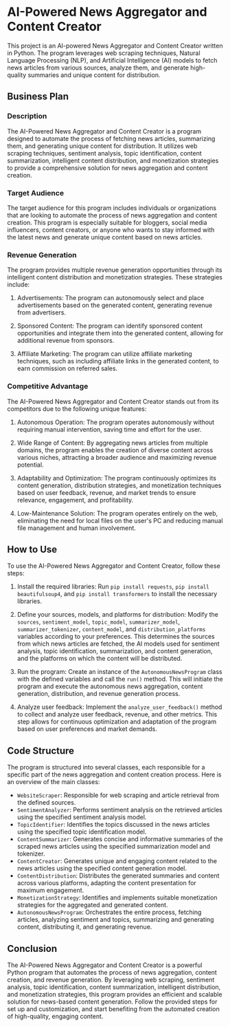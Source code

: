 # AI-Powered News Aggregator and Content Creator

This project is an AI-powered News Aggregator and Content Creator written in Python. The program leverages web scraping techniques, Natural Language Processing (NLP), and Artificial Intelligence (AI) models to fetch news articles from various sources, analyze them, and generate high-quality summaries and unique content for distribution.

## Business Plan

### Description

The AI-Powered News Aggregator and Content Creator is a program designed to automate the process of fetching news articles, summarizing them, and generating unique content for distribution. It utilizes web scraping techniques, sentiment analysis, topic identification, content summarization, intelligent content distribution, and monetization strategies to provide a comprehensive solution for news aggregation and content creation.

### Target Audience

The target audience for this program includes individuals or organizations that are looking to automate the process of news aggregation and content creation. This program is especially suitable for bloggers, social media influencers, content creators, or anyone who wants to stay informed with the latest news and generate unique content based on news articles.

### Revenue Generation

The program provides multiple revenue generation opportunities through its intelligent content distribution and monetization strategies. These strategies include:

1. Advertisements: The program can autonomously select and place advertisements based on the generated content, generating revenue from advertisers.

2. Sponsored Content: The program can identify sponsored content opportunities and integrate them into the generated content, allowing for additional revenue from sponsors.

3. Affiliate Marketing: The program can utilize affiliate marketing techniques, such as including affiliate links in the generated content, to earn commission on referred sales.

### Competitive Advantage

The AI-Powered News Aggregator and Content Creator stands out from its competitors due to the following unique features:

1. Autonomous Operation: The program operates autonomously without requiring manual intervention, saving time and effort for the user.

2. Wide Range of Content: By aggregating news articles from multiple domains, the program enables the creation of diverse content across various niches, attracting a broader audience and maximizing revenue potential.

3. Adaptability and Optimization: The program continuously optimizes its content generation, distribution strategies, and monetization techniques based on user feedback, revenue, and market trends to ensure relevance, engagement, and profitability.

4. Low-Maintenance Solution: The program operates entirely on the web, eliminating the need for local files on the user's PC and reducing manual file management and human involvement.

## How to Use

To use the AI-Powered News Aggregator and Content Creator, follow these steps:

1. Install the required libraries: Run `pip install requests`, `pip install beautifulsoup4`, and `pip install transformers` to install the necessary libraries.

2. Define your sources, models, and platforms for distribution: Modify the `sources`, `sentiment_model`, `topic_model`, `summarizer_model`, `summarizer_tokenizer`, `content_model`, and `distribution_platforms` variables according to your preferences. This determines the sources from which news articles are fetched, the AI models used for sentiment analysis, topic identification, summarization, and content generation, and the platforms on which the content will be distributed.

3. Run the program: Create an instance of the `AutonomousNewsProgram` class with the defined variables and call the `run()` method. This will initiate the program and execute the autonomous news aggregation, content generation, distribution, and revenue generation process.

4. Analyze user feedback: Implement the `analyze_user_feedback()` method to collect and analyze user feedback, revenue, and other metrics. This step allows for continuous optimization and adaptation of the program based on user preferences and market demands.

## Code Structure

The program is structured into several classes, each responsible for a specific part of the news aggregation and content creation process. Here is an overview of the main classes:

- `WebsiteScraper`: Responsible for web scraping and article retrieval from the defined sources.
- `SentimentAnalyzer`: Performs sentiment analysis on the retrieved articles using the specified sentiment analysis model.
- `TopicIdentifier`: Identifies the topics discussed in the news articles using the specified topic identification model.
- `ContentSummarizer`: Generates concise and informative summaries of the scraped news articles using the specified summarization model and tokenizer.
- `ContentCreator`: Generates unique and engaging content related to the news articles using the specified content generation model.
- `ContentDistribution`: Distributes the generated summaries and content across various platforms, adapting the content presentation for maximum engagement.
- `MonetizationStrategy`: Identifies and implements suitable monetization strategies for the aggregated and generated content.
- `AutonomousNewsProgram`: Orchestrates the entire process, fetching articles, analyzing sentiment and topics, summarizing and generating content, distributing it, and generating revenue.

## Conclusion

The AI-Powered News Aggregator and Content Creator is a powerful Python program that automates the process of news aggregation, content creation, and revenue generation. By leveraging web scraping, sentiment analysis, topic identification, content summarization, intelligent distribution, and monetization strategies, this program provides an efficient and scalable solution for news-based content generation. Follow the provided steps for set up and customization, and start benefiting from the automated creation of high-quality, engaging content.